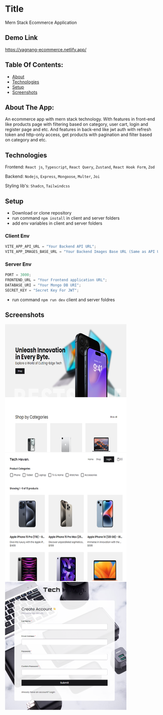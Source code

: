 # Title

Mern Stack Ecommerce Application

## Demo Link

https://yagnang-ecommerce.netlify.app/

## Table Of Contents:

- [About](#about-the-app)
- [Technologies](#technologies)
- [Setup](#setup)
- [Screenshots](#screenshots)

## About The App:

An ecommerce app with mern stack technology.
With features in front-end like products page with filtering based on category, user cart, login and register page and etc.
And features in back-end like jwt auth with refresh token and http-only access, get products with pagination and filter based on category and etc.

## Technologies

Frontend: `React js`, `Typescript`, `React Query`, `Zustand`, `React Hook Form`, `Zod`

Backend: `Nodejs`, `Express`, `Mongoose`, `Multer`, `Joi`

Styling lib's: `Shadcn`, `Tailwindcss`

## Setup

- Download or clone repository
- run command `npm install` in client and server folders
- add env variables in client and server folders

### Client Env

```js
VITE_APP_API_URL = "Your Backend API URL";
VITE_APP_IMAGES_BASE_URL = "Your Backend Images Base URL (Same as API URL)";
```

### Server Env

```js
PORT = 3000;
FRONTEND_URL = "Your Frontend application URL";
DATABASE_URI = "Your Mongo DB URI";
SECRET_KEY = "Secret Key For JWT";
```

- run command `npm run dev` client and server foldres

## Screenshots

<img src="./screenshots//home.png" width="400" height="420">
<img src="./screenshots//products.png" width="400" height="420">
<img src="./screenshots//register.png" style="margin=auto" width="400" height="420">
